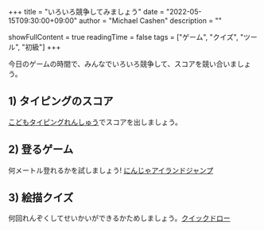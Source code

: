 +++
title = "いろいろ競争してみましょう"
date = "2022-05-15T09:30:00+09:00"
author = "Michael Cashen"
       description = ""

showFullContent = true
readingTime = false
tags = ["ゲーム", "クイズ", "ツール", "初級"]
+++

今日のゲームの時間で、みんなでいろいろ競争して、スコアを競い合いましょう。

## 1) タイピングのスコア

[こどもタイピングれんしゅう](https://typing.twi1.me/game/200379)でスコアを出しましょう。

## 2) 登るゲーム

何メートル登れるかを試しましょう! [にんじゃアイランドジャンプ](https://scratch.mit.edu/projects/639886010/)

## 3) 絵描クイズ

何回れんぞくしてせいかいができるかためしましょう。[クイックドロー](https://quickdraw.withgoogle.com/)



